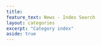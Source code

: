 ```yaml
---
title:
feature_text: News - Index Search
layout: categories
excerpt: "Category index"
aside: true
---
```


